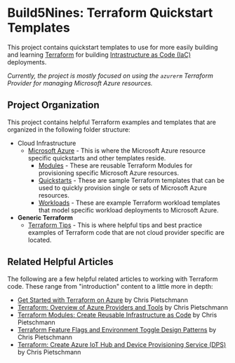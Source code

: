 # Build5Nines: Terraform Quickstart Templates

This project contains quickstart templates to use for more easily building and learning [Terraform](https://build5nines.com/get-started-with-terraform-on-microsoft-azure/) for building [Intrastructure as Code (IaC)](https://build5nines.com/what-is-infrastructure-as-code/) deployments.

_Currently, the project is mostly focused on using the `azurerm` Terraform Provider for managing Microsoft Azure resources._

## Project Organization

This project contains helpful Terraform examples and templates that are organized in the following folder structure:

- Cloud Infrastructure
  - [Microsoft Azure](microsoft-azure/readme.md) - This is where the Microsoft Azure resource specific quickstarts and other templates reside.
    - [Modules](microsoft-azure/modules/readme.md) - These are reusable Terraform Modules for provisioning specific Microsoft Azure resources.
    - [Quickstarts](microsoft-azure/quickstarts/readme.md) - These are sample Terraform templates that can be used to quickly provision single or sets of Microsoft Azure resources.
    - [Workloads](microsoft-azure/workloads/readme.md) - These are example Terraform workload templates that model specific workload deployments to Microsoft Azure.
- **Generic Terraform**
  - [Terraform Tips](terraform-tips/readme.md) - This is where helpful tips and best practice examples of Terraform code that are not cloud provider specific are located.

## Related Helpful Articles

The following are a few helpful related articles to working with Terraform code. These range from "introduction" content to a little more in depth:

- [Get Started with Terraform on Azure](https://build5nines.com/get-started-with-terraform-on-microsoft-azure/) by Chris Pietschmann
- [Terraform: Overview of Azure Providers and Tools](https://build5nines.com/terraform-overview-of-azure-providers-and-tools/) by Chris Pietschmann
- [Terraform Modules: Create Reusable Infrastructure as Code](https://build5nines.com/terraform-modules-create-reusable-infrastructure-as-code/) by Chris Pietschmann
- [Terraform Feature Flags and Environment Toggle Design Patterns](https://build5nines.com/terraform-feature-flags-environment-toggle-design-patterns/) by Chris Pietschmann
- [Terraform: Create Azure IoT Hub and Device Provisioning Service (DPS)](https://build5nines.com/terraform-create-azure-iot-hub-and-dps/) by Chris Pietschmann
